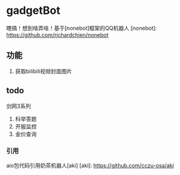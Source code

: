 # gadgetBot
瞎搞！想到啥弄啥！基于[nonebot]框架的QQ机器人
[nonebot]: https://github.com/richardchien/nonebot

## 功能
1. 获取bilibili视频封面图片

## todo
剑网3系列
1. 科举答题
2. 开服监控
3. 金价查询

### 引用
aio包代码引用奶茶机器人[aki]
[aki]: https://github.com/cczu-osa/aki
